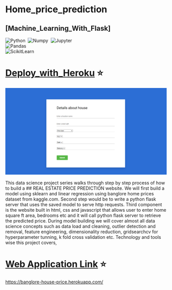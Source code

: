 # Home_price_prediction
## [Machine_Learning_With_Flask]

![Python](https://img.shields.io/badge/Powered%20By-Python-F7DF1E?style=for-the-badge&logo=&logoColor)&nbsp;
![Numpy](https://img.shields.io/badge/Numpy-E34F26?style=for-the-badge&logo=&logoColor=white)&nbsp;
![Jupyter](https://img.shields.io/badge/Jupyter-563D7C?style=for-the-badge&logo=&logoColor=white)&nbsp;<br/>
![Pandas](https://img.shields.io/badge/Pandas-563D7C?style=for-the-badge&logo=&logoColor=white)&nbsp;<br/>
![ScikitLearn](https://img.shields.io/badge/ScikitLearn-43853D?style=for-the-badge&logo=&logoColor=white)&nbsp;

# [Deploy_with_Heroku]() ⭐

<img src="images/website_frontend.png">

This data science project series walks through step by step process of how to build a ## REAL ESTATE PRICE PREDICTION website. We will first build a model using sklearn and linear regression using banglore home prices dataset from kaggle.com. Second step would be to write a python flask server that uses the saved model to serve http requests. Third component is the website built in html, css and javascript that allows user to enter home square ft area, bedrooms etc and it will call python flask server to retrieve the predicted price. During model building we will cover almost all data science concepts such as data load and cleaning, outlier detection and removal, feature engineering, dimensionality reduction, gridsearchcv for hyperparameter tunning, k fold cross validation etc. Technology and tools wise this project covers,

# [Web Application Link]() ⭐

https://banglore-house-price.herokuapp.com/


